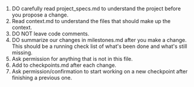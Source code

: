 1) DO carefully read project_specs.md to understand the project before you propose a change.
2) Read context.md to understand the files that should make up the context.
2) DO NOT leave code comments.
3) DO summarize our changes in milestones.md after you make a change. This should be a running check list of what's been done and what's still missing.
4) Ask permission for anything that is not in this file.
5) Add to checkpoints.md after each change.
6) Ask permission/confirmation to start working on a new checkpoint after finishing a previous one.
